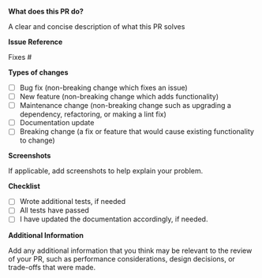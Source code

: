 **What does this PR do?**

A clear and concise description of what this PR solves

**Issue Reference**

<!-- If applicable, list any related GitHub issues that this PR addresses or fixes. E.g. Fixes #123 -->

Fixes #<issue-number>

**Types of changes**
<!--- What types of changes does your code introduce? Put an `x` in all the boxes that apply. Ex. `[x]` -->

- [ ] Bug fix (non-breaking change which fixes an issue)
- [ ] New feature (non-breaking change which adds functionality)
- [ ] Maintenance change (non-breaking change such as upgrading a dependency, refactoring, or making a lint fix)
- [ ] Documentation update
- [ ] Breaking change (a fix or feature that would cause existing functionality to change)

**Screenshots**

If applicable, add screenshots to help explain your problem.

**Checklist**

<!--- Go over all the following points, and put an `x` in all the boxes that apply. Ex. `[x]` -->

- [ ] Wrote additional tests, if needed
- [ ] All tests have passed
- [ ] I have updated the documentation accordingly, if needed.

**Additional Information**

Add any additional information that you think may be relevant to the review of your PR, such as performance considerations, design decisions, or trade-offs that were made.